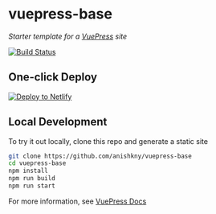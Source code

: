 # vuepress-base

*Starter template for a [VuePress](https://vuepress.vuejs.org) site*

[![Build Status](https://travis-ci.org/anishkny/vuepress-base.svg?branch=master)](https://travis-ci.org/anishkny/vuepress-base)

## One-click Deploy

[![Deploy to Netlify](https://www.netlify.com/img/deploy/button.svg)](https://app.netlify.com/start/deploy?repository=https://github.com/anishkny/vuepress-base)

## Local Development

To try it out locally, clone this repo and generate a static site

```bash
git clone https://github.com/anishkny/vuepress-base
cd vuepress-base
npm install
npm run build
npm run start
```

For more information, see [VuePress Docs](https://vuepress.vuejs.org)
